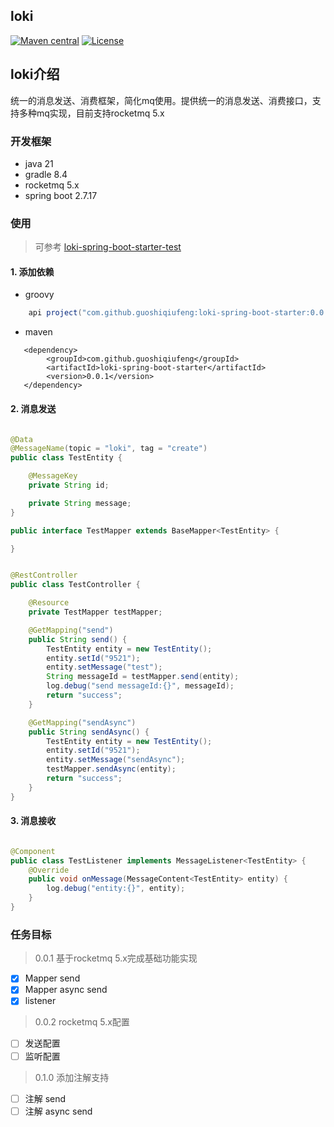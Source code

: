 ## loki

[![Maven central](https://img.shields.io/maven-central/v/com.github.guoshiqiufeng/loki.svg?style=flat-square)](https://search.maven.org/search?q=g:com.github.guoshiqiufeng%20AND%20a:loki)
[![License](https://img.shields.io/:license-apache-brightgreen.svg?style=flat-square)](http://www.apache.org/licenses/LICENSE-2.0.html)

## loki介绍

统一的消息发送、消费框架，简化mq使用。提供统一的消息发送、消费接口，支持多种mq实现，目前支持rocketmq 5.x

### 开发框架

- java 21
- gradle 8.4
- rocketmq 5.x
- spring boot 2.7.17

### 使用

> 可参考 [loki-spring-boot-starter-test](spring-boot-starter%2Floki-spring-boot-starter-test)

#### 1. 添加依赖

- groovy

```groovy
    api project("com.github.guoshiqiufeng:loki-spring-boot-starter:0.0.1")
```

- maven

```maven
   <dependency>
        <groupId>com.github.guoshiqiufeng</groupId>
        <artifactId>loki-spring-boot-starter</artifactId>
        <version>0.0.1</version>
   </dependency>
```

#### 2. 消息发送

```java

@Data
@MessageName(topic = "loki", tag = "create")
public class TestEntity {

    @MessageKey
    private String id;

    private String message;
}

```

```java
public interface TestMapper extends BaseMapper<TestEntity> {

}
```

```java

@RestController
public class TestController {

    @Resource
    private TestMapper testMapper;

    @GetMapping("send")
    public String send() {
        TestEntity entity = new TestEntity();
        entity.setId("9521");
        entity.setMessage("test");
        String messageId = testMapper.send(entity);
        log.debug("send messageId:{}", messageId);
        return "success";
    }

    @GetMapping("sendAsync")
    public String sendAsync() {
        TestEntity entity = new TestEntity();
        entity.setId("9521");
        entity.setMessage("sendAsync");
        testMapper.sendAsync(entity);
        return "success";
    }
}
```

#### 3. 消息接收

```java

@Component
public class TestListener implements MessageListener<TestEntity> {
    @Override
    public void onMessage(MessageContent<TestEntity> entity) {
        log.debug("entity:{}", entity);
    }
}

```

### 任务目标

> 0.0.1 基于rocketmq 5.x完成基础功能实现

- [x] Mapper send
- [x] Mapper async send
- [x] listener

> 0.0.2 rocketmq 5.x配置

- [ ] 发送配置
- [ ] 监听配置

> 0.1.0 添加注解支持

- [ ] 注解 send
- [ ] 注解 async send
